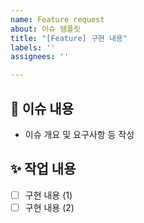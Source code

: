 ```yaml
---
name: Feature request
about: 이슈 템플릿
title: "[Feature] 구현 내용"
labels: ''
assignees: ''

---
```


## 📌 이슈 내용
- 이슈 개요 및 요구사항 등 작성

## ✨ 작업 내용
- [ ] 구현 내용 (1)
- [ ] 구현 내용 (2)
